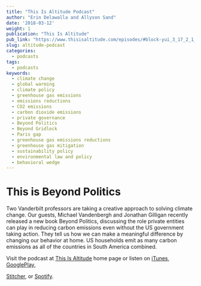 ```yaml
---
title: "This Is Altitude Podcast"
author: "Erin Delawalla and Allyson Sand"
date: '2018-03-12'
weight: 1
publication: "This Is Altitude"
pub_link: "https://www.thisisaltitude.com/episodes/#block-yui_3_17_2_1_1520217553932_21104"
slug: altitude-podcast
categories:
  - podcasts
tags:
  - podcasts
keywords:
  - climate change
  - global warming
  - climate policy
  - greenhouse gas emissions
  - emissions reductions
  - CO2 emissions
  - carbon dioxide emissions
  - private governance
  - Beyond Politics
  - Beyond Gridlock
  - Paris gap
  - greenhouse gas emissions reductions
  - greenhouse gas mitigation
  - sustainability policy
  - environmental law and policy
  - behavioral wedge
---
```

# This is Beyond Politics

Two Vanderbilt professors are taking a creative approach to solving climate change. Our guests, Michael Vandenbergh and Jonathan Gilligan recently released a new book Beyond Politics, discussing the role private entities can play in reducing carbon emissions even without the US government taking action. They tell us how we can make a meaningful difference by changing our behavior at home. US households emit as many carbon emissions as all of the countries in South America combined.

Visit the podcast at 
[This Is Altitude](https://www.thisisaltitude.com/episodes/#block-yui_3_17_2_1_1520217553932_21104) home page
or listen on 
[iTunes](https://itunes.apple.com/us/podcast/altitude/id1347618593), 
[GooglePlay](https://play.google.com/music/listen?u=0#/ps/Iq52lp5vxc3ah7pojprgivbxdde), 
<!-- Soundcloud does not yet have this episode...
[Soundcloud](https://soundcloud.com/thisisaltitude), 
-->
[Stitcher](https://www.stitcher.com/podcast/altitude-2?refid=stpr), or 
[Spotify](spotify:show:595MXJQeQ9CFFUA3Hpcb1u).
